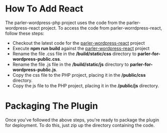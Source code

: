 # How To Add React
The parler-wordpress-php project uses the code from the parler-wordpress-react project. 
To access the code from parler-worrdpress-react, follow these steps:

* Checkout the latest code for the <u>parler-wordpress-react</u> project
* Execute <b>npm run build</b> against the <u>parler-wordpress-react</u> project
* Rename the file .css file in the <b>/build/static/css</b> directory to <b>parler-for-wordpress-public.css</b>.
* Rename the file .js file in the <b>/build/static/js</b> directory to <b>parler-for-wordpress-public.js</b>.
* Copy the css file to the PHP project, placing it in the <b>/public/css</b> directory.
* Copy the js file to the PHP project, placing it in the <b>/public/js</b> directory.

# Packaging The Plugin
 Once you've followed the above steps, you're ready to package the plugin for deployment. To do this, just zip up 
 the directory containing the code.